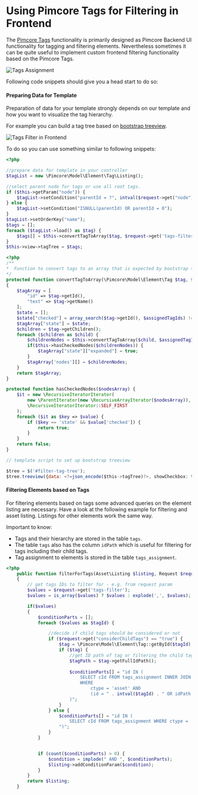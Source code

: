 # Using Pimcore Tags for Filtering in Frontend

The [Pimcore Tags](./18_Tools_and_Features/09_Tags.md) functionality is primarily designed
 as Pimcore Backend UI functionality for tagging and filtering elements. Nevertheless sometimes it can be quite useful to implement custom frontend filtering functionality based on the Pimcore
 Tags. 
 
 ![Tags Assignment](img/tags_assignment.png)
 
 

 
Following code snippets should give you a head start to do so: 
 

#### Preparing Data for Template
Preparation of data for your template strongly depends on our template and how you want to visualize the tag hierarchy. 
 
For example you can build a tag tree based on [bootstrap treeview](https://github.com/jonmiles/bootstrap-treeview/). 

![Tags Filter in Frontend](img/frontend-tags-filter.jpg)
 
 
To do so you can use something similar to following snippets: 
 
```php
<?php 

//prepare data for template in your controller 
$tagList = new \Pimcore\Model\Element\Tag\Listing();

//select parent node for tags or use all root tags.
if ($this->getParam("node")) {
    $tagList->setCondition("parentId = ?", intval($request->get("node")));
} else {
    $tagList->setCondition("ISNULL(parentId) OR parentId = 0");
}
$tagList->setOrderKey("name");
$tags = [];
foreach ($tagList->load() as $tag) {
    $tags[] = $this->convertTagToArray($tag, $request->get('tags-filter'));
}
$this->view->tagTree = $tags; 
```

```php
<?php 
/**
*  Function to convert tags to an array that is expected by bootstrap tree view
*/
protected function convertTagToArray(\Pimcore\Model\Element\Tag $tag, $assignedTagIds)
{
    $tagArray = [
        "id" => $tag->getId(),
        "text" => $tag->getName()
    ];
    $state = [];
    $state["checked"] = array_search($tag->getId(), $assignedTagIds) !== false;
    $tagArray["state"] = $state;
    $children = $tag->getChildren();
    foreach ($children as $child) {
        $childrenNodes = $this->convertTagToArray($child, $assignedTagIds);
        if($this->hasCheckedNodes($childrenNodes)) {
            $tagArray["state"]["expanded"] = true;
        }
        $tagArray['nodes'][] = $childrenNodes;
    }
    return $tagArray;
}

protected function hasCheckedNodes($nodesArray) {
    $it = new \RecursiveIteratorIterator(
        new \ParentIterator(new \RecursiveArrayIterator($nodesArray)),
        \RecursiveIteratorIterator::SELF_FIRST
    );
    foreach ($it as $key => $value) {
        if ($key == 'state' && $value['checked']) {
            return true;
        }
    }
    return false;
}

```


```javascript
// template script to set up bootstrap treeview 

$tree = $('#filter-tag-tree');
$tree.treeview({data: <?=json_encode($this->tagTree)?>, showCheckbox: true, levels: 1});

```


#### Filtering Elements based on Tags
     
For filtering elements based on tags some advanced queries on the element listing are necessary. Have a look at the following example
for filtering and asset listing. Listings for other elements work the same way. 

Important to know: 
- Tags and their hierarchy are stored in the table `tags`.
- The table `tags` also has the column `idPath` which is useful for filtering for tags including their child tags.
- Tag assignment to elements is stored in the table `tags_assignment`.


```php 
<?php
    public function filterForTags(Asset\Listing $listing, Request $request)
    {
        // get tags IDs to filter for - e.g. from request param
        $values = $request->get('tags-filter');
        $values = is_array($values) ? $values : explode(',', $values);

        if($values)
        {
            $conditionParts = [];
            foreach ($values as $tagId) {

                //decide if child tags should be considered or not
                if ($request->get("considerChildTags") == "true") {
                    $tag = \Pimcore\Model\Element\Tag::getById($tagId);
                    if ($tag) {
                        //get ID path of tag or filtering the child tags
                        $tagPath = $tag->getFullIdPath();
                        
                        $conditionParts[] = "id IN (
                            SELECT cId FROM tags_assignment INNER JOIN tags ON tags.id = tags_assignment.tagid 
                            WHERE 
                                ctype = 'asset' AND 
                                (id = " . intval($tagId) . " OR idPath LIKE " . $listing->quote($tagPath . "%") . ")
                        )";
                    }
                } else {
                    $conditionParts[] = "id IN (
                        SELECT cId FROM tags_assignment WHERE ctype = 'asset' AND tagid = " . intval($tagId) . 
                    ")";
                }
            }


            if (count($conditionParts) > 0) {
                $condition = implode(" AND ", $conditionParts);
                $listing->addConditionParam($condition);
            }
        }
        return $listing; 
    }

```
